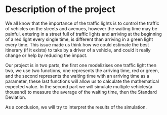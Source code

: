 # Description of the project

We all know that the importance of the traffic lights is to control the traffic of vehicles on the streets and avenues, however the waiting time may be painful, entering in a street full of traffic lights and arriving at the beginning of a red light every single time, is different than arriving in a green light every time. This issue made us think how we could estimate the best itinerary (if it exists) to take by a driver of a vehicle, and could it really change or help by reducing the impact.

Our project is in two parts, the first one modelizises one traffic light then two, we use two functions, one represents the arriving time, red or green, and the second represents the waiting time with an arriving time as a parameter, these last functions will allow us to calculate the mathematical expected value. In the second part we will simulate multiple vehicles(a thousand) to measure the average of the waiting time, then the Standard Deviation.

As a conclusion, we will try to interpret the results of the simulation.
